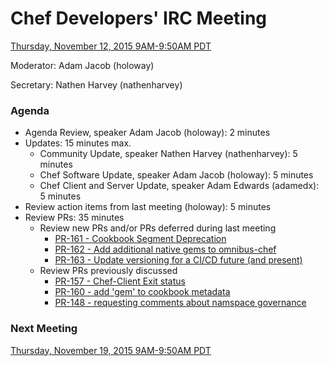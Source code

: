 # Chef Developers' IRC Meeting

[Thursday, November 12, 2015 9AM-9:50AM PDT](http://everytimezone.com/#2015-11-12,240,cn3)

Moderator:  Adam Jacob (holoway)

Secretary:  Nathen Harvey (nathenharvey)

### Agenda
* Agenda Review, speaker Adam Jacob (holoway): 2 minutes
* Updates: 15 minutes max.
  * Community Update, speaker Nathen Harvey (nathenharvey): 5 minutes
  * Chef Software Update, speaker Adam Jacob (holoway): 5 minutes
  * Chef Client and Server Update, speaker Adam Edwards (adamedx): 5 minutes
* Review action items from last meeting (holoway): 5 minutes
* Review PRs:  35 minutes
  * Review new PRs and/or PRs deferred during last meeting
    * [PR-161 - Cookbook Segment Deprecation](https://github.com/chef/chef-rfc/pull/161)
    * [PR-162 - Add additional native gems to omnibus-chef](https://github.com/chef/chef-rfc/pull/162)
    * [PR-163 - Update versioning for a CI/CD future (and present)](https://github.com/chef/chef-rfc/pull/163)
  * Review PRs previously discussed
    * [PR-157 - Chef-Client Exit status](https://github.com/chef/chef-rfc/pull/157)
    * [PR-160 - add 'gem' to cookbook metadata](https://github.com/chef/chef-rfc/pull/160)
    * [PR-148 - requesting comments about namspace governance](https://github.com/chef/chef-rfc/pull/148)

### Next Meeting

[Thursday, November 19, 2015 9AM-9:50AM PDT](http://everytimezone.com/#2015-11-19,240,cn3)
